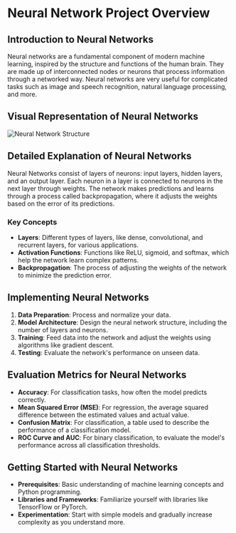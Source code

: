 
# Neural Network Project Overview

## Introduction to Neural Networks
Neural networks are a fundamental component of modern machine learning, inspired by the structure and functions of the human brain. They are made up of interconnected nodes or neurons that process information through a networked way. Neural networks are very useful for complicated tasks such as image and speech recognition, natural language processing, and more.

## Visual Representation of Neural Networks
![Neural Network Structure](https://images.squarespace-cdn.com/content/v1/5800c6211b631b49b4d63657/1517072201941-37JOI5UBDVSD7I4IBF0W/fullyconnected_525.gif)

## Detailed Explanation of Neural Networks
Neural Networks consist of layers of neurons: input layers, hidden layers, and an output layer. Each neuron in a layer is connected to neurons in the next layer through weights. The network makes predictions and learns through a process called backpropagation, where it adjusts the weights based on the error of its predictions.

### Key Concepts
- **Layers**: Different types of layers, like dense, convolutional, and recurrent layers, for various applications.
- **Activation Functions**: Functions like ReLU, sigmoid, and softmax, which help the network learn complex patterns.
- **Backpropagation**: The process of adjusting the weights of the network to minimize the prediction error.

## Implementing Neural Networks
1. **Data Preparation**: Process and normalize your data.
2. **Model Architecture**: Design the neural network structure, including the number of layers and neurons.
3. **Training**: Feed data into the network and adjust the weights using algorithms like gradient descent.
4. **Testing**: Evaluate the network's performance on unseen data.

## Evaluation Metrics for Neural Networks
- **Accuracy**: For classification tasks, how often the model predicts correctly.
- **Mean Squared Error (MSE)**: For regression, the average squared difference between the estimated values and actual value.
- **Confusion Matrix**: For classification, a table used to describe the performance of a classification model.
- **ROC Curve and AUC**: For binary classification, to evaluate the model's performance across all classification thresholds.

## Getting Started with Neural Networks
- **Prerequisites**: Basic understanding of machine learning concepts and Python programming.
- **Libraries and Frameworks**: Familiarize yourself with libraries like TensorFlow or PyTorch.
- **Experimentation**: Start with simple models and gradually increase complexity as you understand more.
